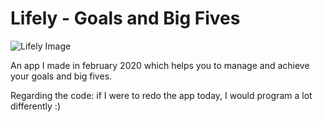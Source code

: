 # Lifely - Goals and Big Fives
![Lifely Image](https://lh3.googleusercontent.com/ws4ie9mB5NUfaz7Y6ZTJ_f00VGEj9_uS-DIg0szSntYE7SIfkJZqfaaQkc21t2GRlvpI)

 An app I made in february 2020 which helps you to manage and achieve your goals and big fives.
 
 Regarding the code: if I were to redo the app today, I would program a lot differently :)
